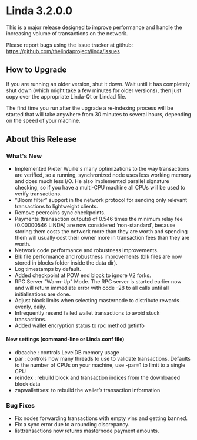 # Linda 3.2.0.0

This is a major release designed to improve performance and handle the increasing volume of transactions on the network.

Please report bugs using the issue tracker at github: https://github.com/thelindaproject/linda/issues

## How to Upgrade
If you are running an older version, shut it down. Wait until it has completely shut down (which might take a few minutes for older versions), then just copy over the appropriate Linda-Qt or Lindad file.

The first time you run after the upgrade a re-indexing process will be started that will take anywhere from 30 minutes to several hours, depending on the speed of your machine.

## About this Release

### What's New
- Implemented Pieter Wuille's many optimizations to the way transactions are verified, so a running, synchronized node uses less working memory and does much less I/O. He also implemented parallel signature checking, so if you have a multi-CPU machine all CPUs will be used to verify transactions. 
- “Bloom filter” support in the network protocol for sending only relevant transactions to lightweight clients.
- Remove peercoins sync checkpoints.
- Payments (transaction outputs) of 0.546 times the minimum relay fee (0.00000546 LINDA) are now considered ‘non-standard’, because storing them costs the network more than they are worth and spending them will usually cost their owner more in transaction fees than they are worth.
- Network code performance and robustness improvements.
- Blk file performance and robustness improvements (blk files are now stored in blocks folder inside the data dir).
- Log timestamps by default.
- Added checkpoint at POW end block to ignore V2 forks.
- RPC Server "Warm-Up" Mode. The RPC server is started earlier now and will return immediate error with code -28 to all calls until all initialisations are done.
- Adjust block limits when selecting masternode to distribute rewards evenly, daily.
- Infrequently resend failed wallet transactions to avoid stuck transactions.
- Added wallet encryption status to rpc method getinfo

#### New settings (command-line or Linda.conf file)
- dbcache : controls LevelDB memory usage
- par : controls how many threads to use to validate transactions. Defaults to the number of CPUs on your machine, use -par=1 to limit to a single CPU
- reindex : rebuild block and transaction indices from the downloaded block data
- zapwallettxes: to rebuild the wallet’s transaction information

### Bug Fixes
- Fix nodes forwarding transactions with empty vins and getting banned.
- Fix a sync error due to a rounding discrepancy.
- listtransactions now returns masternode payment amounts.